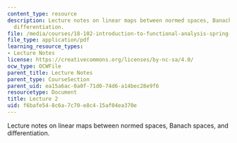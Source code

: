 ```yaml
---
content_type: resource
description: Lecture notes on linear maps between normed spaces, Banach spaces, and
  differentiation.
file: /media/courses/18-102-introduction-to-functional-analysis-spring-2009/f6bafe548c6a7c70e8c415af04ea370e_MIT18_102s09_lec02.pdf
file_type: application/pdf
learning_resource_types:
- Lecture Notes
license: https://creativecommons.org/licenses/by-nc-sa/4.0/
ocw_type: OCWFile
parent_title: Lecture Notes
parent_type: CourseSection
parent_uid: ea15a6ac-0a0f-71d0-74d6-a14bec28e9f6
resourcetype: Document
title: Lecture 2
uid: f6bafe54-8c6a-7c70-e8c4-15af04ea370e
---
```

Lecture notes on linear maps between normed spaces, Banach spaces, and differentiation.